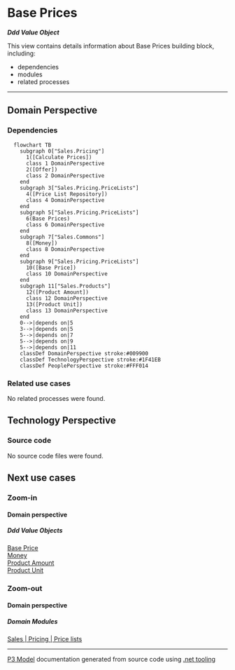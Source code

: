 ﻿
# Base Prices

***Ddd Value Object***  

This view contains details information about Base Prices building block, including:
- dependencies
- modules
- related processes  

---



## Domain Perspective


### Dependencies

```mermaid
  flowchart TB
    subgraph 0["Sales.Pricing"]
      1([Calculate Prices])
      class 1 DomainPerspective
      2([Offer])
      class 2 DomainPerspective
    end
    subgraph 3["Sales.Pricing.PriceLists"]
      4([Price List Repository])
      class 4 DomainPerspective
    end
    subgraph 5["Sales.Pricing.PriceLists"]
      6(Base Prices)
      class 6 DomainPerspective
    end
    subgraph 7["Sales.Commons"]
      8([Money])
      class 8 DomainPerspective
    end
    subgraph 9["Sales.Pricing.PriceLists"]
      10([Base Price])
      class 10 DomainPerspective
    end
    subgraph 11["Sales.Products"]
      12([Product Amount])
      class 12 DomainPerspective
      13([Product Unit])
      class 13 DomainPerspective
    end
    0-->|depends on|5
    3-->|depends on|5
    5-->|depends on|7
    5-->|depends on|9
    5-->|depends on|11
    classDef DomainPerspective stroke:#009900
    classDef TechnologyPerspective stroke:#1F41EB
    classDef PeoplePerspective stroke:#FFF014
```

### Related use cases

No related processes were found.  

## Technology Perspective


### Source code

No source code files were found.  

## Next use cases


### Zoom-in


#### Domain perspective


##### Ddd Value Objects

[Base Price](BasePrice.md)  
[Money](../../Commons/Money.md)  
[Product Amount](../../Products/ProductAmount.md)  
[Product Unit](../../Products/ProductUnit.md)  

### Zoom-out


#### Domain perspective


##### Domain Modules

[Sales | Pricing | Price lists](PriceLists-module.md)  

---

[P3 Model](https://github.com/P3-model/P3-model) documentation generated from source code using [.net tooling](https://github.com/P3-model/P3-model-dotnet)